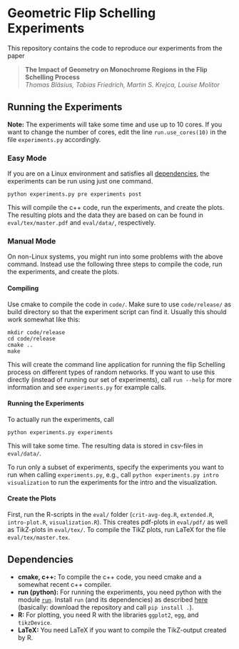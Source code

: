 # Geometric Flip Schelling Experiments #

This repository contains the code to reproduce our experiments from
the paper

> **The Impact of Geometry on Monochrome Regions in the Flip Schelling
> Process**  
> *Thomas Bläsius, Tobias Friedrich, Martin S. Krejca, Louise Molitor*

## Running the Experiments ##

**Note:** The experiments will take some time and use up to 10 cores. If
you want to change the number of cores, edit the line
`run.use_cores(10)` in the file `experiments.py` accordingly.

### Easy Mode ###

If you are on a Linux environment and satisfies all [dependencies](#dependencies), the
experiments can be run using just one command.

```console
python experiments.py pre experiments post
```

This will compile the c++ code, run the experiments, and create the
plots.  The resulting plots and the data they are based on can be
found in `eval/tex/master.pdf` and `eval/data/`, respectively.

### Manual Mode ###

On non-Linux systems, you might run into some problems with the above
command.  Instead use the following three steps to compile the code,
run the experiments, and create the plots.

#### Compiling ####

Use cmake to compile the code in `code/`.  Make sure to use
`code/release/` as build directory so that the experiment script can
find it.  Usually this should work somewhat like this:

```console
mkdir code/release
cd code/release
cmake ..
make
```

This will create the command line application for running the flip
Schelling process on different types of random networks.  If you want
to use this directly (instead of running our set of experiments), call
`run --help` for more information and see `experiments.py` for example
calls.

#### Running the Experiments ####

To actually run the experiments, call 

```console
python experiments.py experiments
```

This will take some time.  The resulting data is stored
in csv-files in `eval/data/`.

To run only a subset of experiments, specify the experiments you want
to run when calling `experiments.py`, e.g., call `python
experiments.py intro visualization` to run the experiments for the
intro and the visualization.

#### Create the Plots ####

First, run the R-scripts in the `eval/` folder (`crit-avg-deg.R`,
`extended.R`, `intro-plot.R`, `visualization.R`).  This creates
pdf-plots in `eval/pdf/` as well as TikZ-plots in `eval/tex/`.  To
compile the TikZ plots, run LaTeX for the file `eval/tex/master.tex`.

## Dependencies ##

  * **cmake, c++:** To compile the c++ code, you need cmake and a
    somewhat recent c++ compiler.
  * **run (python):** For running the experiments, you need python
    with the module [`run`](https://github.com/thobl/run).  Install
    `run` (and its dependencies) as described
    [here](https://github.com/thobl/run#installation) (basically:
    download the repository and call `pip install .`).
  * **R:** For plotting, you need R with the libraries `ggplot2`,
    `egg`, and `tikzDevice`.
  * **LaTeX:** You need LaTeX if you want to compile the TikZ-output
    created by R.
